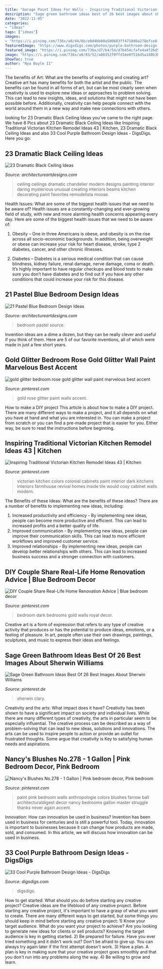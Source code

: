 ```yaml
---
title: "Garage Paint Ideas For Walls - Inspiring Traditional Victorian Kitchen Remodel Ideas 43"
description: "Sage green bathroom ideas best of 26 best images about sherwin williams"
date: "2022-11-05"
categories:
- "ideas"
tags: ["ideas"]
images:
- "https://i.pinimg.com/736x/e0/d4/bb/e0d4bb80a500683ff4718d0a278efce0--dark-blue-bedrooms-royal-blue-bedroom.jpg"
featuredImage: "https://www.digsdigs.com/photos/purple-bathroom-design-ideas-16.jpg"
featured_image: "https://i.pinimg.com/736x/d7/b4/54/d7b454cfafe4a4f26d566a754fca0a93.jpg"
image: "https://i.pinimg.com/736x/a0/83/52/a08352f0ffd16e0f516d5a188b3ba868.jpg"
ShowToc: true
author: "Nya Boyle II"
---
```



The benefits of Art: What are the benefits of exploring and creating art?
Creative art has many benefits for both the artist and the public. The benefits can be found in all forms of art, but can be most clearly seen when creativity is used to explore new ideas or approaches to problem solving. This can lead to new insights, ideas, and solutions that might not have been possible before. Additionally, creativity can help people connect with the world around them in a new way and make new connections with others.

	

		
looking for 23 Dramatic Black Ceiling Ideas you've came to the right page. We have 8 Pics about 23 Dramatic Black Ceiling Ideas like Inspiring Traditional Victorian Kitchen Remodel Ideas 43 | Kitchen, 23 Dramatic Black Ceiling Ideas and also 33 Cool Purple Bathroom Design Ideas - DigsDigs. Here you go:
		
    
## 23 Dramatic Black Ceiling Ideas

<img loading=lazy src="http://www.architectureartdesigns.com/wp-content/uploads/2013/11/1218.jpg" onerror="this.onerror=null;this.src='https://tse3.mm.bing.net/th?id=OIP.r30iuVcAAbvnJLobQHG8BwHaLH&amp;pid=15.1';" alt="23 Dramatic Black Ceiling Ideas">

_Source: architectureartdesigns.com_

>ceiling ceilings dramatic chandelier modern designs painting interior daring mysterious unusual creating interiors beams kitchen decorating paint favorites remodelista moose. 

	

Health Issues: What are some of the biggest health issues that we need to be aware of?
Health issues are a constantly-changing and ever-growing field of study, with new and more alarming health concerns appearing every day. Here are some of the biggest health issues that we need to be aware of:
1. Obesity – One in three Americans is obese, and obesity is on the rise across all socio-economic backgrounds. In addition, being overweight or obese can increase your risk for heart disease, stroke, type 2 diabetes, cancer, and other chronic illnesses.

2. Diabetes – Diabetes is a serious medical condition that can cause blindness, kidney failure, renal damage, nerve damage, coma or death. It’s highly important to have regular checkups and blood tests to make sure you don’t have diabetes and to find out if you have any other conditions that could increase your risk for this disease.


    
## 21 Pastel Blue Bedroom Design Ideas

<img loading=lazy src="https://www.architectureartdesigns.com/wp-content/uploads/2015/05/1811.jpg" onerror="this.onerror=null;this.src='https://tse4.mm.bing.net/th?id=OIP.-WW5o_e318zAjiINItQULAHaHR&amp;pid=15.1';" alt="21 Pastel Blue Bedroom Design Ideas">

_Source: architectureartdesigns.com_

>bedroom pastel source. 

	

Invention ideas are a dime a dozen, but they can be really clever and useful if you think of them. Here are 5 of our favorite inventions, all of which were made in just a few short years.

    
## Gold Glitter Bedroom Rose Gold Glitter Wall Paint Marvelous Best Accent

<img loading=lazy src="https://i.pinimg.com/736x/a0/83/52/a08352f0ffd16e0f516d5a188b3ba868.jpg" onerror="this.onerror=null;this.src='https://tse3.mm.bing.net/th?id=OIP.RPpW7UWgoFCtxWCauB4X2gHaJ4&amp;pid=15.1';" alt="gold glitter bedroom rose gold glitter wall paint marvelous best accent">

_Source: pinterest.com_

>gold rose glitter paint walls accent. 

	

How to make a DIY project
This article is about how to make a DIY project. There are many different ways to make a project, and it all depends on what you have at hand and what you are interested in. You can make a project from scratch or you can find a pre-made project that is easier for you. Either way, be sure to read the instructions before beginning.

    
## Inspiring Traditional Victorian Kitchen Remodel Ideas 43 | Kitchen

<img loading=lazy src="https://i.pinimg.com/736x/0c/ab/6a/0cab6acc26a5e6b2209a4eb5a998c155.jpg" onerror="this.onerror=null;this.src='https://tse1.mm.bing.net/th?id=OIP.Fwj84C3WidZk4aR4S5RNbgHaLG&amp;pid=15.1';" alt="Inspiring Traditional Victorian Kitchen Remodel Ideas 43 | Kitchen">

_Source: pinterest.com_

>victorian kitchen colors colonial cabinets paint interior dark kitchens interiors farmhouse revival homes inside tile would cosy cabinet walls modern. 

	

The Benefits of these Ideas: What are the benefits of these ideas?
There are a number of benefits to implementing new ideas, including: 
1. Increased productivity and efficiency - By implementing new ideas, people can become more productive and efficient. This can lead to increased profits and a better quality of life. 
2. Improved communication - By implementing new ideas, people can improve their communication skills. This can lead to more efficient workflows and improved customer service. 
3. Improved relationships - By implementing new ideas, people can develop better relationships with others. This can lead to increased business success and a stronger connection with customers.

    
## DIY Couple Share Real-Life Home Renovation Advice | Blue Bedroom Decor

<img loading=lazy src="https://i.pinimg.com/736x/e0/d4/bb/e0d4bb80a500683ff4718d0a278efce0--dark-blue-bedrooms-royal-blue-bedroom.jpg" onerror="this.onerror=null;this.src='https://tse2.mm.bing.net/th?id=OIP.ESK7b5ph3HEmVPMmILprugHaLH&amp;pid=15.1';" alt="DIY Couple Share Real-Life Home Renovation Advice | Blue bedroom decor">

_Source: pinterest.com_

>bedroom dark bedrooms gold walls royal decor. 

	

Creative art is a form of expression that refers to any type of creative activity that produces or has the potential to produce ideas, emotions, or a feeling of pleasure. In art, people often use their own drawings, paintings, sculptures, and music to express their ideas and feelings.

    
## Sage Green Bathroom Ideas Best Of 26 Best Images About Sherwin Williams

<img loading=lazy src="https://i.pinimg.com/736x/b6/fb/ea/b6fbeaf55edafc822c5668d17ae3d693.jpg" onerror="this.onerror=null;this.src='https://tse2.mm.bing.net/th?id=OIP.2QG9FSqhmE3rI5VM_ZSF8QHaJ3&amp;pid=15.1';" alt="Sage Green Bathroom Ideas Best Of 26 Best Images About Sherwin Williams">

_Source: pinterest.de_

>sherwin clary. 

	

Creativity and the arts: What impact does it have?
Creativity has been shown to have a significant impact on society and individual lives. While there are many different types of creativity, the arts in particular seem to be especially influential. The creative process can be described as a way of problem-solving that can lead to new ideas, solutions and innovations. The arts can be used to inspire people to action or provide an outlet for frustrated thoughts. Some argue that creativity is Key to satisfying human needs and aspirations.

    
## Nancy&#039;s Blushes No.278 - 1 Gallon | Pink Bedroom Decor, Pink Bedroom

<img loading=lazy src="https://i.pinimg.com/736x/d7/b4/54/d7b454cfafe4a4f26d566a754fca0a93.jpg" onerror="this.onerror=null;this.src='https://tse2.mm.bing.net/th?id=OIP.Rl4z1z1fSzBRc-POWE92wgHaLH&amp;pid=15.1';" alt="Nancy&#039;s Blushes No.278 - 1 Gallon | Pink bedroom decor, Pink bedroom">

_Source: pinterest.com_

>paint pink bedroom walls anthropologie colors blushes farrow ball architecturaldigest decor nancy bedrooms gallon master struggle thanks never again accent. 

	

Innovation: How can innovation be used in business?
Invention has been used in business for centuries and is still a powerful tool. Today, innovation is important to businesses because it can change how products are made, sold, and consumed. In this article, we will discuss how innovation can be used in business.

    
## 33 Cool Purple Bathroom Design Ideas - DigsDigs

<img loading=lazy src="https://www.digsdigs.com/photos/purple-bathroom-design-ideas-16.jpg" onerror="this.onerror=null;this.src='https://tse4.mm.bing.net/th?id=OIP.7Bj8p2jWkWQBeReI2UdUcAHaLI&amp;pid=15.1';" alt="33 Cool Purple Bathroom Design Ideas - DigsDigs">

_Source: digsdigs.com_

>digsdigs. 

	

How to get started: What should you do before starting any creative project?
Creative ideas are the lifeblood of any creative project. Before starting any creative project, it's important to have a grasp of what you want to create. There are many different ways to get started, but some things you should keep in mind before starting any creative project: 1) Know your target audience. What do you want your project to achieve? Are you looking to generate new ideas for clients or sell products? Knowing the target audience is key in getting started. 2) Be prepared for failure. Have you ever tried something and it didn't work out? Don't be afraid to give up. You can always try again later if the first attempt doesn't work. 3) Have a plan. A plan is key in making sure that your creative project goes smoothly and that you don't run into any problems along the way. 4) Be willing to grow and learn.

